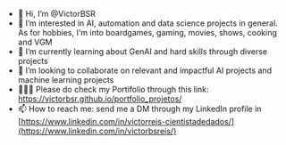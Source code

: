 - 👋 Hi, I’m @VictorBSR
- 👀 I’m interested in AI, automation and data science projects in general. As for hobbies, I'm into boardgames, gaming, movies, shows, cooking and VGM
- 🌱 I’m currently learning about GenAI and hard skills through diverse projects
- 💞️ I’m looking to collaborate on relevant and impactful AI projects and machine learning projects
- 👨🏻‍💻 Please do check my Portifolio through this link: https://victorbsr.github.io/portfolio_projetos/
- 📫 How to reach me: send me a DM through my LinkedIn profile in [https://www.linkedin.com/in/victorreis-cientistadedados/](https://www.linkedin.com/in/victorbsreis/)

<!---
VictorBSR/VictorBSR is a ✨ special ✨ repository because its `README.md` (this file) appears on your GitHub profile.
You can click the Preview link to take a look at your changes.
--->
